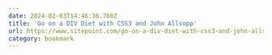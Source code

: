 ```yaml
---
date: 2024-02-03T14:46:16.760Z
title: 'Go on a DIV Diet with CSS3 and John Allsopp'
url: https://www.sitepoint.com/go-on-a-div-diet-with-css3-and-john-allsopp/
category: bookmark
---
```

